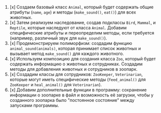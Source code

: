 1. [x] Создаем базовый класс `Animal`, который будет содержать общие атрибуты (`name`, `age`) и методы (`make_sound()`, `eat()`) для всех животных.
2. [x] Затем реализуем наследование, создав подклассы `Bird`, `Mammal`, и `Reptile`, которые наследуют от класса `Animal`. Добавим специфические атрибуты и переопределим методы, если требуется (например, различный звук для `make_sound()`).
3. [x] Продемонстрируем полиморфизм: создадим функцию `animal_sound(animals)`, которая принимает список животных и вызывает метод `make_sound()` для каждого животного.
4. [x] Используем композицию для создания класса `Zoo`, который будет содержать информацию о животных и сотрудниках. Создадим методы для добавления животных и сотрудников в зоопарк.
5. [x] Создадим классы для сотрудников: `ZooKeeper`, `Veterinarian`, которые могут иметь специфические методы (`feed_animal()` для `ZooKeeper` и `heal_animal()` для `Veterinarian`).
6. [x] Добавим дополнительные функции в программу: сохранение информации о зоопарке в файл и возможность её загрузки, чтобы у созданного зоопарка было "постоянное состояние" между запусками программы.